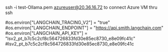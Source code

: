 ssh -i test-Ollama.pem azureuser@20.36.16.72
to connect Azure VM thru ssh

#os.environ["LANGCHAIN_TRACING_V2"] = "true"
#os.environ["LANGCHAIN_ENDPOINT"] = "https://api.smith.langchain.com"
#os.environ["LANGCHAIN_API_KEY"] = "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"
#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